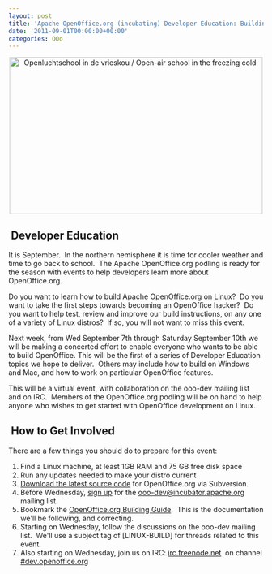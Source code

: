 ```yaml
---
layout: post
title: 'Apache OpenOffice.org (incubating) Developer Education: Building on Linux'
date: '2011-09-01T00:00:00+00:00'
categories: OOo
---
```

<p> </p> 
  <div align="center"><a title="Openluchtschool in de vrieskou / Open-air school in the freezing cold by Nationaal Archief, on Flickr" href="http://www.flickr.com/photos/nationaalarchief/3915530627/"><img width="500" height="309" alt="Openluchtschool in de vrieskou / Open-air school in the freezing cold" src="http://farm3.static.flickr.com/2460/3915530627_442e19f997.jpg" /></a></div> 
  <p> </p> 
  <p> </p> 
  <p> </p> 
  <p> </p> 
  <h2>&nbsp;Developer Education<br /></h2> 
  <p>It is September.&nbsp; In the northern hemisphere it is time for cooler weather and time to go back to school.&nbsp; The Apache OpenOffice.org podling is ready for the season with events to help developers learn more about OpenOffice.org.&nbsp; </p> 
  <p>Do you want to learn how to build Apache OpenOffice.org on Linux?&nbsp; Do you want to take the first steps towards becoming an OpenOffice hacker?&nbsp; Do you want to help test, review and improve our build instructions, on any one of a variety of Linux distros?&nbsp; If so, you will not want to miss this event.<br /></p> 
  <p>Next week, from Wed September 7th through Saturday September 10th we will be making a concerted effort to enable everyone who wants to be able to build OpenOffice. This will be the first of a series of Developer Education topics we hope to deliver.&nbsp; Others may include how to build on Windows and Mac, and how to work on particular OpenOffice features.</p> 
  <p>This will be a virtual event, with collaboration on the ooo-dev mailing list and on IRC.&nbsp; Members of the OpenOffice.org podling will be on hand to help anyone who wishes to get started with OpenOffice development on Linux.</p> 
  <h2>&nbsp;How to Get Involved<br /></h2> 
  <p>There are a few things you should do to prepare for this event:</p> 
  <ol> 
    <li>Find a Linux machine, at least 1GB RAM and 75 GB free disk space</li> 
    <li>Run any updates needed to make your distro current</li> 
    <li><a href="http://incubator.apache.org/openofficeorg/source.html">Download the latest source code</a> for OpenOffice.org via Subversion.</li> 
    <li>Before Wednesday, <a href="http://incubator.apache.org/openofficeorg/mailing-lists.html">sign up</a> for the <a href="mailto:ooo-dev@incubator.apache.org">ooo-dev@incubator.apache.org</a>&nbsp; mailing list.</li> 
    <li>Bookmark the <a href="http://wiki.services.openoffice.org/wiki/Documentation/Building_Guide">OpenOffice.org Building Guide</a>.&nbsp; This is the documentation we'll be following, and correcting.</li> 
    <li>Starting on Wednesday, follow the discussions on the ooo-dev mailing list.&nbsp; We'll use a subject tag of [LINUX-BUILD] for threads related to this event.</li> 
    <li>Also starting on Wednesday, join us on IRC: <a href="http://irc.freenode.net">irc.freenode.net</a>&nbsp; on channel <a rel="nofollow" title="irc://irc.freenode.net/dev.openoffice.org" class="external text" href="irc://irc.freenode.net/dev.openoffice.org">#dev.openoffice.org</a></li> 
  </ol>

